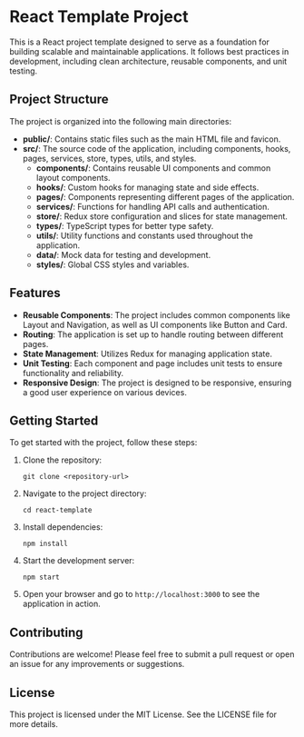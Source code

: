 # React Template Project

This is a React project template designed to serve as a foundation for building scalable and maintainable applications. It follows best practices in development, including clean architecture, reusable components, and unit testing.

## Project Structure

The project is organized into the following main directories:

- **public/**: Contains static files such as the main HTML file and favicon.
- **src/**: The source code of the application, including components, hooks, pages, services, store, types, utils, and styles.
  - **components/**: Contains reusable UI components and common layout components.
  - **hooks/**: Custom hooks for managing state and side effects.
  - **pages/**: Components representing different pages of the application.
  - **services/**: Functions for handling API calls and authentication.
  - **store/**: Redux store configuration and slices for state management.
  - **types/**: TypeScript types for better type safety.
  - **utils/**: Utility functions and constants used throughout the application.
  - **data/**: Mock data for testing and development.
  - **styles/**: Global CSS styles and variables.

## Features

- **Reusable Components**: The project includes common components like Layout and Navigation, as well as UI components like Button and Card.
- **Routing**: The application is set up to handle routing between different pages.
- **State Management**: Utilizes Redux for managing application state.
- **Unit Testing**: Each component and page includes unit tests to ensure functionality and reliability.
- **Responsive Design**: The project is designed to be responsive, ensuring a good user experience on various devices.

## Getting Started

To get started with the project, follow these steps:

1. Clone the repository:
   ```
   git clone <repository-url>
   ```

2. Navigate to the project directory:
   ```
   cd react-template
   ```

3. Install dependencies:
   ```
   npm install
   ```

4. Start the development server:
   ```
   npm start
   ```

5. Open your browser and go to `http://localhost:3000` to see the application in action.

## Contributing

Contributions are welcome! Please feel free to submit a pull request or open an issue for any improvements or suggestions.

## License

This project is licensed under the MIT License. See the LICENSE file for more details.